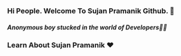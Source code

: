 ### Hi People. Welcome To Sujan Pramanik Github. 👋

##### Anonymous boy stucked in the world of Developers🙋💃


### Learn About Sujan Pramanik ❤️



<!--
**sujandev1635/sujandev1635** is a ✨ _special_ ✨ repository because its `README.md` (this file) appears on your GitHub profile.

Here are some ideas to get you started:

- 🔭 I’m currently working on ...
- 🌱 I’m currently learning ...
- 👯 I’m looking to collaborate on ...
- 🤔 I’m looking for help with ...
- 💬 Ask me about ...
- 📫 How to reach me: ...
- 😄 Pronouns: ...
- ⚡ Fun fact: ...
-->

